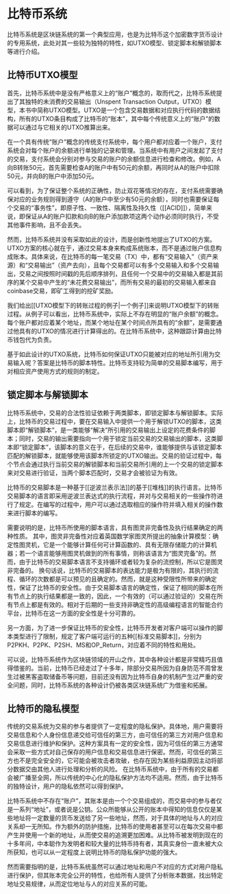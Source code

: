 # 比特币系统
比特币系统是区块链系统的第一个典型应用，也是为比特币这个加密数字货币设计的专用系统，此处对其一些较为独特的特性，如UTXO模型、锁定脚本和解锁脚本等进行介绍。

## 比特币UTXO模型

首先，比特币系统中是没有严格意义上的“账户”概念的，取而代之，比特币系统提出了其独特的未消费的交易输出（Unspent Transaction Output，UTXO）模型，本书中简称UTXO模型。UTXO是一个包含交易数据和对应执行代码的数据结构，所有的UTXO条目构成了比特币的“账本”，其中每个传统意义上的“账户”的数据可以通过与它相关的UTXO推算出来。

在一个具有传统“账户”概念的传统支付系统中，每个用户都对应着一个账户，支付系统会对每个账户的余额进行单独的记录和管理。当系统中有用户之间发起了支付的交易，支付系统会分别对参与交易的账户的余额信息进行检查和修改。例如，A向B转账50元，首先需要检查A的账户中有50元的余额，再同时从A的账户中扣除50元，并向B的账户中添加50元。

可以看到，为了保证整个系统的正确性，防止双花等情况的存在，支付系统需要确保对应的业务规则得到遵守（A的账户中至少有50元的余额），同时也需要保证每个交易的“事务性”，即原子性、一致性、隔离性及持久性（[[ACID]]），简单来说，即保证从A的账户扣款和向B的账户添加款项这两个动作必须同时执行，不受其他事件影响，且不会丢失。

然而，比特币系统并没有采取如此的设计，而是创新性地提出了UTXO的方案。UTXO方案的核心就在于，通过交易本身来构成系统账本，而不是通过账户信息构成账本。具体来说，在比特币的每一笔交易（TX）中，都有“交易输入”（资产来源）和“交易输出”（资产去向），且每个交易都可以有多个交易输入和多个交易输出，交易之间按照时间戳的先后顺序排列，且任何一个交易中的交易输入都是其前序的某个交易中产生的“未花费交易输出”，而所有交易的最初的交易输入都来自coinbase交易，即矿工得到的挖矿奖励。

我们给出[[UTXO模型下的转账过程的例子|一个例子]]来说明UTXO模型下的转账过程。从例子可以看出，比特币系统中，实际上不存在明显的“账户余额”的概念。每个账户都对应着某个地址，而某个地址在某个时间点所具有的“余额”，是需要通过他具有的UTXO的情况进行计算得出的。在比特币系统中，这种跟踪计算由比特币钱包代为负责。

基于如此设计的UTXO系统，比特币如何保证UTXO只能被对应的地址所引用为交易输入呢？答案是比特币的脚本特性。比特币支持较为简单的交易脚本编写，用于对相应资产使用方式的规则的制定。

## 锁定脚本与解锁脚本

比特币系统中，交易的合法性验证依赖于两类脚本，即锁定脚本与解锁脚本。实际上，比特币的交易过程中，要在交易输入中提供一个用于解锁UTXO的脚本，这类脚本即“解锁脚本”，是一类能够“解决”所引用的交易输出上设定的花费条件的脚本；同时，交易的输出需要指向一个用于锁定当前交易的交易输出的脚本，这类脚本即“锁定脚本”，该脚本的意义在于，在后续的交易中，谁能够提供与该锁定脚本匹配的解锁脚本，就能够使用该脚本所锁定的UTXO输出。交易的验证过程中，每个节点会通过执行当前交易的解锁脚本和当前交易所引用的上一个交易的锁定脚本来对交易进行验证，当两个脚本匹配时，交易才会被验证为有效。

比特币的交易脚本是一种基于[[逆波兰表示法]]的基于[[堆栈]]的执行语言。比特币交易脚本的语言即采用逆波兰表达式的执行流程，并对与交易相关的一些操作符进行了规定。在编写的过程中，用户可以通过选取相应的操作符并填入相关的操作数来进行脚本的编写。

需要说明的是，比特币所使用的脚本语言，具有图灵非完备性及执行结果确定的两种性质。
其中，图灵非完备性对应着英国数学家图灵所提出的抽象计算模型：确定性图灵机，它是一个能够计算任何可计算函数的、具有无限存储能力的计算机器；若一个语言能够用图灵机做到的所有事情，则称该语言为“图灵完备”的。然而，由于比特币的交易脚本语言不支持循环或者较为复杂的流控制，所以它是图灵非完备的。
换句话说，比特币的交易脚本的表达能力是极为有限的，其执行的流程、循环的次数都是可以预见的且确定的。然而，就是这种受限性所带来的确定性，保证了比特币的安全性。由于交易脚本语言的确定性，保证了相同的脚本在所有节点上的执行结果都是一致的，因此，一个有效的（可以通过验证的）交易在所有节点上都是有效的。相对于后期的一些支持非确定性的高级编程语言的智能合约平台，比特币在这一方面的安全性是十分可靠的。

另一方面，为了进一步保证比特币的安全性，比特币开发者对客户端可以操作的脚本类型进行了限制，规定了客户端可运行的五种[[标准交易脚本]]，分别为P2PKH、P2PK、P2SH、MS和OP_Return，对应着不同的特性和用处。

可以说，比特币系统作为区块链领域的开山之作，其中各种设计都是非常精巧且值得借鉴的。当前，比特币已经走过了十多年，除部分交易所因为自身防范不周曾发生过被黑客盗取储备币等问题，目前还没有因为比特币自身的机制产生过严重的安全问题，同时，比特币系统的各种设计仍被各类区块链系统广为借鉴和拓展。

## 比特币的隐私模型

传统的交易系统为交易的参与者提供了一定程度的隐私保护。具体地，用户需要将交易信息和个人身份信息递交给可信任的第三方，由可信任的第三方对用户信息和交易信息进行维护和保护。这种方案具有一定的安全性，因为可信任的第三方通常会采取一些方式对自己保存的用户信息和交易信息进行保密。然而，可信任的第三方也不是完全安全的，它可能会被攻击者攻破，也存在因为某些利益原因主动将部分数据交由其他人进行处理和分析的风险。
在比特币系统中，由于所有的交易都会被广播至全网，所以传统的中心化的隐私保护方法均不适用。然而，由于比特币的独特设计，用户的隐私依然可以得到保护。

比特币系统中不存在“账户”，其账本是由一个个交易组成的，而交易中的参与者仅是一系列“地址”，或者说是公钥。公众所能够从公开的账本中得知的信息仅仅是某些地址将一定数量的货币发送给了另一些地址，然而，对于具体的地址与人的对应关系却一无所知。作为额外的防护措施，比特币的使用者甚至可以在每次交易中都产生并使用一个新的地址，从而使交易的追溯更加困难。从比特币被发明到现在的十多年间，中本聪作为发明者和较大量的比特币持有者，其真实身份一直未被大众所获知，也可以从一定程度上说明比特币的隐私保护功能的强大。

然而需要指明的是，比特币系统虽然可以通过地址和用户不对应的方式对用户隐私进行保护，但其账本完全公开的特性，也给所有人提供了分析账本数据，找出特定地址交易规律，从而定位地址与人的对应关系的可能。

